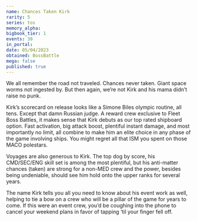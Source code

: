 ```yaml
---
name: Chances Taken Kirk
rarity: 5
series: tos
memory_alpha:
bigbook_tier: 1
events: 38
in_portal:
date: 05/04/2023
obtained: BossBattle
mega: false
published: true
---
```


We all remember the road not traveled. Chances never taken. Giant space worms not ingested by. But then again, we’re not Kirk and his mama didn’t raise no punk.

Kirk’s scorecard on release looks like a Simone Biles olympic routine, all tens. Except that damn Russian judge. A reward crew exclusive to Fleet Boss Battles, it makes sense that Kirk debuts as our top rated shipboard option. Fast activation, big attack boost, plentiful instant damage, and most importantly no limit, all combine to make him an elite choice in any phase of the game involving ships. You might regret all that ISM you spent on those MACO polestars.

Voyages are also generous to Kirk. The top dog by score, his CMD/SEC/ENG skill set is among the most plentiful, but his anti-matter chances (taken) are strong for a non-MED crew and the power, besides being undeniable, should see him hold onto the upper ranks for several years.

The name Kirk tells you all you need to know about his event work as well, helping to tie a bow on a crew who will be a pillar of the game for years to come. If this were an event crew, you’d be coughing into the phone to cancel your weekend plans in favor of tapping ‘til your finger fell off.
